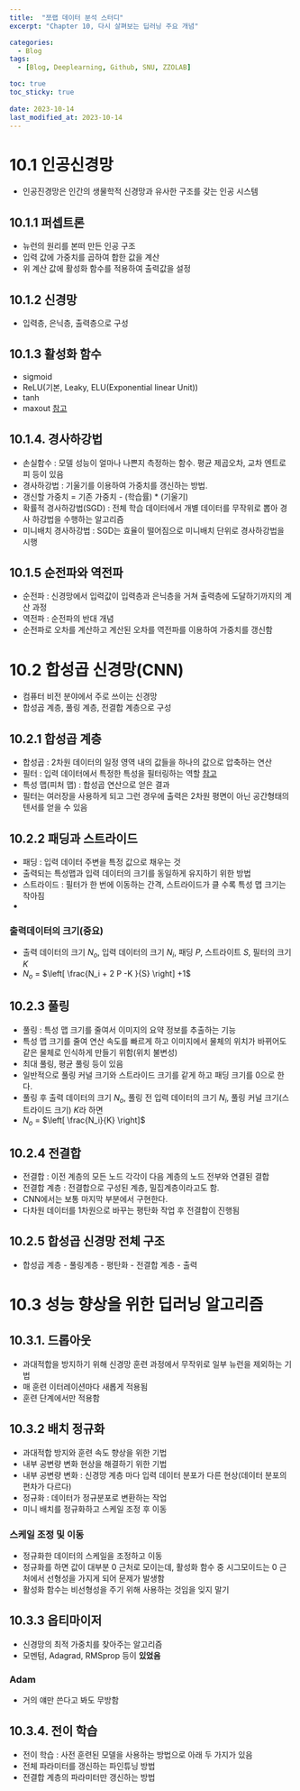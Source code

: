 ```yaml
---
title:  "쪼랩 데이터 분석 스터디"
excerpt: "Chapter 10, 다시 살펴보는 딥러닝 주요 개념"

categories:
  - Blog
tags:
  - [Blog, Deeplearning, Github, SNU, ZZOLAB]

toc: true
toc_sticky: true
 
date: 2023-10-14
last_modified_at: 2023-10-14
---
```


# 10.1 인공신경망
- 인공진경망은 인간의 생물학적 신경망과 유사한 구조를 갖는 인공 시스템
  
## 10.1.1 퍼셉트론
- 뉴런의 원리를 본떠 만든 인공 구조
- 입력 값에 가중치를 곱하여 합한 값을 계산
- 위 계산 값에 활성화 함수를 적용하여 출력값을 설정

## 10.1.2 신경망
- 입력층, 은닉층, 출력층으로 구성

## 10.1.3 활성화 함수
- sigmoid
- ReLU(기본, Leaky, ELU(Exponential linear Unit))
- tanh
- maxout
[참고](https://heeya-stupidbutstudying.tistory.com/entry/ML-%ED%99%9C%EC%84%B1%ED%99%94-%ED%95%A8%EC%88%98Activation-Function)

## 10.1.4. 경사하강법
- 손실함수 : 모델 성능이 얼마나 나쁜지 측정하는 함수. 평균 제곱오차, 교차 엔트로피 등이 있음
- 경사하강법 : 기울기를 이용하여 가중치를 갱신하는 방법.
- 갱신할 가중치 = 기존 가중치 - (학습률) * (기울기)
- 확률적 경사하강법(SGD) : 전체 학습 데이터에서 개별 데이터를 무작위로 뽑아 경사 하강법을 수행하는 알고리즘
- 미니배치 경사하강법 : SGD는 효율이 떨어짐으로 미니배치 단위로 경사하강법을 시행

## 10.1.5 순전파와 역전파
- 순전파 : 신경망에서 입력값이 입력층과 은닉층을 거쳐 출력층에 도달하기까지의 계산 과정
- 역전파 : 순전파의 반대 개념
- 순전파로 오차를 계산하고 계산된 오차를 역전파를 이용하여 가중치를 갱신함

# 10.2 합성곱 신경망(CNN)
- 컴퓨터 비전 분야에서 주로 쓰이는 신경망
- 합성곱 계층, 풀링 계층, 전결합 계층으로 구성

## 10.2.1 합성곱 계층
- 합성곱 : 2차원 데이터의 일정 영역 내의 값들을 하나의 값으로 압축하는 연산
- 필터 : 입력 데이터에서 특정한 특성을 필터링하는 역할
  [참고](https://docs.scipy.org/doc/scipy/reference/generated/scipy.ndimage.sobel.html)
- 특성 맵(피처 맵) : 합성곱 연산으로 얻은 결과
- 필터는 여러장을 사용하게 되고 그런 경우에 출력은 2차원 평면이 아닌 공간형태의 텐서를 얻을 수 있음 

## 10.2.2 패딩과 스트라이드
- 패딩 : 입력 데이터 주변을 특정 값으로 채우는 것
- 출력되는 특성맵과 입력 데이터의 크기를 동일하게 유지하기 위한 방법
- 스트라이드 : 필터가 한 번에 이동하는 간격, 스트라이드가 클 수록 특성 맵 크기는 작아짐
- 
### 출력데이터의 크기(중요)
- 출력 데이터의 크기 $N_o$, 입력 데이터의 크기 $N_i$, 패딩 $P$, 스트라이트 $S$, 필터의 크기 $K$
- $N_o$ = $\left[ \frac{N_i + 2 P -K }{S} \right] +1$

## 10.2.3 풀링
- 풀링 : 특성 맵 크기를 줄여서 이미지의 요약 정보를 추출하는 기능
- 특성 맵 크기를 줄여 연산 속도를 빠르게 하고 이미지에서 물체의 위치가 바뀌어도 같은 물체로 인식하게 만들기 위함(위치 불변성)
- 최대 풀링, 평균 풀링 등이 있음
- 일반적으로 풀링 커널 크기와 스트라이드 크기를 같게 하고 패딩 크기를 0으로 한다.
- 풀링 후 출력 데이터의 크기 $N_o$, 풀링 전 입력 데이터의 크기 $N_i$, 풀링 커널 크기(스트라이드 크기) $K$라 하면
- $N_o$ = $\left[ \frac{N_i}{K} \right]$

## 10.2.4 전결합
- 전결합 : 이전 계층의 모든 노드 각각이 다음 계층의 노드 전부와 연결된 결합
- 전결합 계층 : 전결합으로 구성된 계층, 밀집계층이라고도 함.
- CNN에서는 보통 마지막 부분에서 구현한다.
- 다차원 데이터를 1차원으로 바꾸는 평탄화 작업 후 전결합이 진행됨

## 10.2.5 합성곱 신경망 전체 구조
- 합성곱 계층 - 풀링계층 - 평탄화 - 전결합 계층 - 출력

# 10.3 성능 향상을 위한 딥러닝 알고리즘
## 10.3.1. 드롭아웃
- 과대적합을 방지하기 위해 신경망 훈련 과정에서 무작위로 일부 뉴런을 제외하는 기법
- 매 훈련 이터레이션마다 새롭게 적용됨
- 훈련 단계에서만 적용함

## 10.3.2 배치 정규화
- 과대적합 방지와 훈련 속도 향상을 위한 기법
- 내부 공변량 변화 현상을 해결하기 위한 기법
- 내부 공변량 변화 : 신경망 계층 마다 입력 데이터 분포가 다른 현상(데이터 분포의 편차가 다르다)
- 정규화 : 데이터가 정규분포로 변환하는 작업
- 미니 배치를 정규화하고 스케일 조정 후 이동

### 스케일 조정 및 이동 
- 정규화한 데이터의 스케일을 조정하고 이동
- 정규화를 하면 값이 대부분 0 근처로 모이는데, 활성화 함수 중 시그모이드는 0 근처에서 선형성을 가지게 되어 문제가 발생함
- 활성화 함수는 비선형성을 주기 위해 사용하는 것임을 잊지 말기

## 10.3.3 옵티마이저
- 신경망의 최적 가중치를 찾아주는 알고리즘
- 모멘텀, Adagrad, RMSprop 등이 **있었음**
### Adam
- 거의 얘만 쓴다고 봐도 무방함

## 10.3.4. 전이 학습
- 전이 학습 : 사전 훈련된 모델을 사용하는 방법으로 아래 두 가지가 있음
- 전체 파라미터를 갱신하는 파인튜닝 방법
- 전결합 계층의 파라미터만 갱신하는 방법

